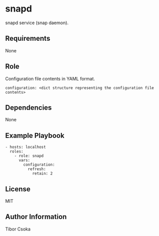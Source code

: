 snapd
=========

snapd service (snap daemon).

Requirements
------------

None

Role 
--------------

Configuration file contents in YAML format.

    configuration: <dict structure representing the configuration file contents>

Dependencies
------------

None

Example Playbook
----------------

    - hosts: localhost
      roles:
        - role: snapd
          vars:
            configuration:
              refresh:
                retain: 2

License
-------

MIT

Author Information
------------------

Tibor Csoka
